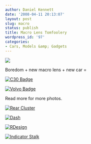 ```yaml
---
author: Daniel Kennett
date: '2008-04-11 20:13:07'
layout: post
slug: macro
status: publish
title: Macro Lens Tomfoolery
wordpress_id: '97'
categories:
- Cars, Models &amp; Gadgets
---
```


<a href="http://ikennd.ac/photocasts/c30macro/index.rss"><img src="http://ikennd.ac/images/photocast_sub.png"/></a>

Boredom + new macro lens + new car =

<a href='http://ikennd.ac/pictures/for_posts/2008/04/img_3820.jpg' title='C30 Badge'><img src='http://ikennd.ac/pictures/for_posts/2008/04/img_3820.jpg' alt='C30 Badge' /></a>

<a href='http://ikennd.ac/pictures/for_posts/2008/04/img_3821.jpg' title='Volvo Badge'><img src='http://ikennd.ac/pictures/for_posts/2008/04/img_3821.jpg' alt='Volvo Badge' /></a>

Read more for more photos.

<!--more-->

<a href='http://ikennd.ac/pictures/for_posts/2008/04/img_3823.jpg' title='Rear Cluster'><img src='http://ikennd.ac/pictures/for_posts/2008/04/img_3823.jpg' alt='Rear Cluster' /></a>

<a href='http://ikennd.ac/pictures/for_posts/2008/04/img_3824.jpg' title='Dash'><img src='http://ikennd.ac/pictures/for_posts/2008/04/img_3824.jpg' alt='Dash' /></a>

<a href='http://ikennd.ac/pictures/for_posts/2008/04/img_3826.jpg' title='RDesign'><img src='http://ikennd.ac/pictures/for_posts/2008/04/img_3826.jpg' alt='RDesign' /></a>

<a href='http://ikennd.ac/pictures/for_posts/2008/04/img_3827.jpg' title='Indicator Stalk'><img src='http://ikennd.ac/pictures/for_posts/2008/04/img_3827.jpg' alt='Indicator Stalk' /></a>

